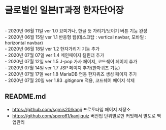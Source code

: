 # 글로벌인 일본IT과정 한자단어장<br/>

<br/>
- 2020년 06월 11일 ver 1.0 요미가나, 한글 뜻 가리기/보이기 버튼 기능 완성 <br/>
- 2020년 06월 15일 ver 1.1 반응형 웹(데스크탑 : vertical navbar, 모바일 : horizontal navbar)<br/>
- 2020년 06월 18일 ver 1.2 한자가리기 기능 추가<br/>
- 2020년 07월 07일 ver 1.4 메인페이지 캘린더 추가<br/>
- 2020년 07월 12일 ver 1.5 J-pop 가사 페이지, 코드쉐어 페이지 추가<br/>
- 2020년 07월 14일 ver 1.7 JSP 페이지 추가(한자퀴즈 기능)<br/>
- 2020년 07월 17일 ver 1.8 MariaDB 연동 한자퀴즈 생성 페이지 추가<br/>
- 2020년 07월 20일 ver 1.83 .gitignore 적용, 코드쉐어 페이지 삭제<br/>

## README.md

- https://github.com/sgmis20/kanji 프로토타입 페이지 저장소
- https://github.com/spero61/kanjiquiz 버전업 단위별로만 커밋해서 별도로 백업관리
